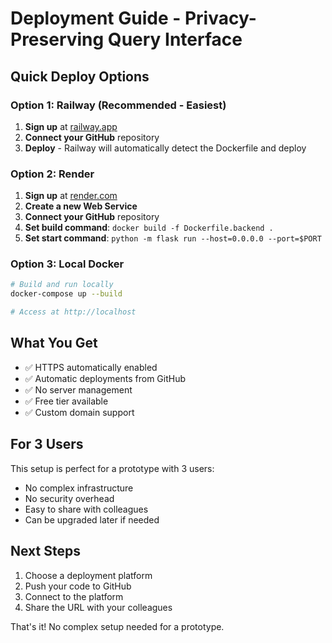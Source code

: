 # Deployment Guide - Privacy-Preserving Query Interface

## Quick Deploy Options

### Option 1: Railway (Recommended - Easiest)

1. **Sign up** at [railway.app](https://railway.app)
2. **Connect your GitHub** repository
3. **Deploy** - Railway will automatically detect the Dockerfile and deploy

### Option 2: Render

1. **Sign up** at [render.com](https://render.com)
2. **Create a new Web Service**
3. **Connect your GitHub** repository
4. **Set build command**: `docker build -f Dockerfile.backend .`
5. **Set start command**: `python -m flask run --host=0.0.0.0 --port=$PORT`

### Option 3: Local Docker

```bash
# Build and run locally
docker-compose up --build

# Access at http://localhost
```

## What You Get

- ✅ HTTPS automatically enabled
- ✅ Automatic deployments from GitHub
- ✅ No server management
- ✅ Free tier available
- ✅ Custom domain support

## For 3 Users

This setup is perfect for a prototype with 3 users:
- No complex infrastructure
- No security overhead
- Easy to share with colleagues
- Can be upgraded later if needed

## Next Steps

1. Choose a deployment platform
2. Push your code to GitHub
3. Connect to the platform
4. Share the URL with your colleagues

That's it! No complex setup needed for a prototype. 